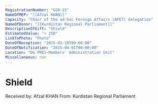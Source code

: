 ```yaml
---
RegistrationNumber: "G28-15"
NameOfMEP: "[[Afzal KHAN]]"
Capacity: "Chair of the ad-hoc Foreign Affairs (AFET) delegation"
NameOfDonor: "[[Kurdistan Regional Parliament]]"
DescriptionOfGift: "Shield"
EstimatedValue: "< 150"
LinkToPhoto: "Photo"
DateOfReception: "2015-03-19T00:00:00"
DateOfNotification: "2015-04-01T00:00:00"
Location: "DG PRES-Members' Administration Unit"
Miscellaneous: nan
---
```


# Shield

Received by: Afzal KHAN
From: Kurdistan Regional Parliament
